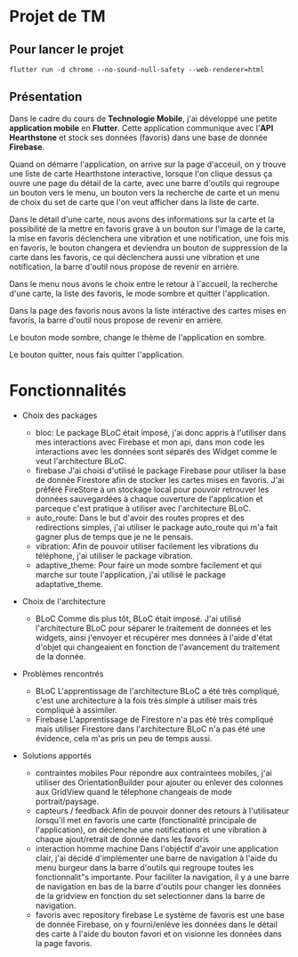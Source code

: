 # Projet de TM
## Pour lancer le projet
`flutter run -d chrome --no-sound-null-safety --web-renderer=html`

## Présentation
Dans le cadre du cours de **Technologie Mobile**, j'ai développé une petite **application mobile** en **Flutter**.
Cette application communique avec l'**API Hearthstone** et stock ses données (favoris) dans une base de donnée **Firebase**.

Quand on démarre l'application, on arrive sur la page d'acceuil, on y trouve une liste de carte Hearthstone interactive, lorsque l'on clique dessus ça ouvre une page du détail de la carte, avec une barre d'outils qui regroupe un bouton vers le menu, un bouton vers la recherche de carte et un menu de choix du set de carte que l'on veut afficher dans la liste de carte.

Dans le détail d'une carte, nous avons des informations sur la carte et la possibilité de la mettre en favoris grave à un bouton sur l'image de la carte, la mise en favoris déclenchera une vibration et une notification, une fois mis en favoris, le bouton changera et deviendra un bouton de suppression de la carte dans les favoris, ce qui déclenchera aussi une vibration et une notification, la barre d'outil nous propose de revenir en arrière.

Dans le menu nous avons le choix entre le retour à l'accueil, la recherche d'une carte, la liste des favoris, le mode sombre et quitter l'application.

Dans la page des favoris nous avons la liste intéractive des cartes mises en favoris, la barre d'outil nous propose de revenir en arrière.

Le bouton mode sombre, change le thème de l'application en sombre.

Le bouton quitter, nous fais quitter l'application.

# Fonctionnalités
- Choix des packages
  + bloc:
Le package BLoC était imposé, j'ai donc appris à l'utiliser dans mes interactions avec Firebase et mon api, dans mon code les interactions avec les données sont séparés des Widget comme le veut l'architecture BLoC.
  + firebase
J'ai choisi d'utilisé le package Firebase pour utiliser la base de donnée Firestore afin de stocker les cartes mises en favoris.
J'ai préféré FireStore à un stockage local pour pouvoir retrouver les données sauvegardées à chaque ouverture de l'application et parceque c'est pratique à utiliser avec l'architecture BLoC.
  + auto_route:
Dans le but d'avoir des routes propres et des redirections simples, j'ai utiliser le package auto_route qui m'a fait gagner plus de temps que je ne le pensais.
  + vibration:
Afin de pouvoir utiliser facilement les vibrations du téléphone, j'ai utiliser le package vibration.
  + adaptive_theme:
Pour faire un mode sombre facilement et qui marche sur toute l'application, j'ai utilisé le package adaptative_theme.

- Choix de l'architecture
  + BLoC
Comme dis plus tôt, BLoC était imposé.
J'ai utilisé l'architecture BLoC pour séparer le traitement de données et les widgets, ainsi j'envoyer et récupérer mes données à l'aide d'état d'objet qui changeaient en fonction de l'avancement du traitement de la donnée.

- Problèmes rencontrés
  + BLoC
L'apprentissage de l'architecture BLoC a été très compliqué, c'est une architecture à la fois très simple à utiliser mais très compliqué à assimiler.
  + Firebase
L'apprentissage de Firestore n'a pas été très compliqué mais utiliser Firestore dans l'architecture BLoC n'a pas été une évidence, cela m'as pris un peu de temps aussi.

- Solutions apportés
  + contraintes mobiles
Pour répondre aux contraintees mobiles, j'ai utiliser des OrientationBuilder pour ajouter ou enlever des colonnes aux GridView quand le télephone changeais de mode portrait/paysage.
  + capteurs / feedback
Afin de pouvoir donner des retours à l'utilisateur lorsqu'il met en favoris une carte (fonctionalité principale de l'application), on déclenche une notifications et une vibration à chaque ajout/retrait de donnée dans les favoris
  + interaction homme machine
Dans l'objéctif d'avoir une application clair, j'ai décidé d'implémenter une barre de navigation à l'aide du menu burgeur dans la barre d'outils qui regroupe toutes les fonctionnalit"s importante.
Pour faciliter la navigation, il y a une barre de navigation en bas de la barre d'outils pour changer les données de la gridview en fonction du set selectionner dans la barre de navigation.
  + favoris avec repository firebase
Le système de favoris est une base de donnée Firebase, on y fourni/enlève les données dans le détail des carte à l'aide du bouton favori et on visionne les données dans la page favoris.
